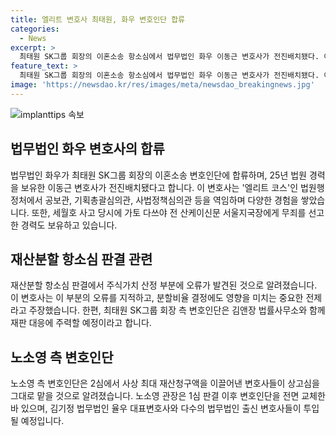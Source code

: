 ```yaml
---
title: 엘리트 변호사 최태원, 화우 변호인단 합류
categories:
  - News
excerpt: >
  최태원 SK그룹 회장의 이혼소송 항소심에서 법무법인 화우 이동근 변호사가 전진배치됐다. 이 변호사는 25년 법관 경력을 보유하고 있으며, 주식가치 산정 부분에 오류 발견을 주장하며 항소심을 준비 중이다. 반면 상대편 김앤장 법률사무소도 대응에 주력할 것으로 보이며, 노소영 측 변호인단도 항소심에서 그대로 유지될 예정이다.양측 모두 강력한 변호인단을 구축하여 준비에 열을 올리고 있어 이번 항소심은 더욱 관심을 끌 것으로 보인다.
feature_text: >
  최태원 SK그룹 회장의 이혼소송 항소심에서 법무법인 화우 이동근 변호사가 전진배치됐다. 이 변호사는 25년 법관 경력을 보유하고 있으며, 주식가치 산정 부분에 오류 발견을 주장하며 항소심을 준비 중이다. 반면 상대편 김앤장 법률사무소도 대응에 주력할 것으로 보이며, 노소영 측 변호인단도 항소심에서 그대로 유지될 예정이다.양측 모두 강력한 변호인단을 구축하여 준비에 열을 올리고 있어 이번 항소심은 더욱 관심을 끌 것으로 보인다.
image: 'https://newsdao.kr/res/images/meta/newsdao_breakingnews.jpg'
---
```


<p><img src="https://newsdao.kr/res/images/meta/newsdao_breakingnews.jpg" alt="implanttips 속보" /></p>

<h2 data-ke-size="size26">법무법인 화우 변호사의 합류</h2>

<p>법무법인 화우가 최태원 SK그룹 회장의 이혼소송 변호인단에 합류하며, 25년 법원 경력을 보유한 이동근 변호사가 전진배치됐다고 합니다. 이 변호사는 '엘리트 코스'인 법원행정처에서 공보관, 기획총괄심의관, 사법정책심의관 등을 역임하며 다양한 경험을 쌓았습니다. 또한, 세월호 사고 당시에 가토 다쓰야 전 산케이신문 서울지국장에게 무죄를 선고한 경력도 보유하고 있습니다.</p>

<h2 data-ke-size="size26">재산분할 항소심 판결 관련</h2>

<p>재산분할 항소심 판결에서 주식가치 산정 부분에 오류가 발견된 것으로 알려졌습니다. 이 변호사는 이 부분의 오류를 지적하고, 분할비율 결정에도 영향을 미치는 중요한 전제라고 주장했습니다. 한편, 최태원 SK그룹 회장 측 변호인단은 김앤장 법률사무소와 함께 재판 대응에 주력할 예정이라고 합니다.</p>

<h2 data-ke-size="size26">노소영 측 변호인단</h2>

<p>노소영 측 변호인단은 2심에서 사상 최대 재산청구액을 이끌어낸 변호사들이 상고심을 그대로 맡을 것으로 알려졌습니다. 노소영 관장은 1심 판결 이후 변호인단을 전면 교체한 바 있으며, 김기정 법무법인 율우 대표변호사와 다수의 법무법인 출신 변호사들이 투입될 예정입니다.</p>

